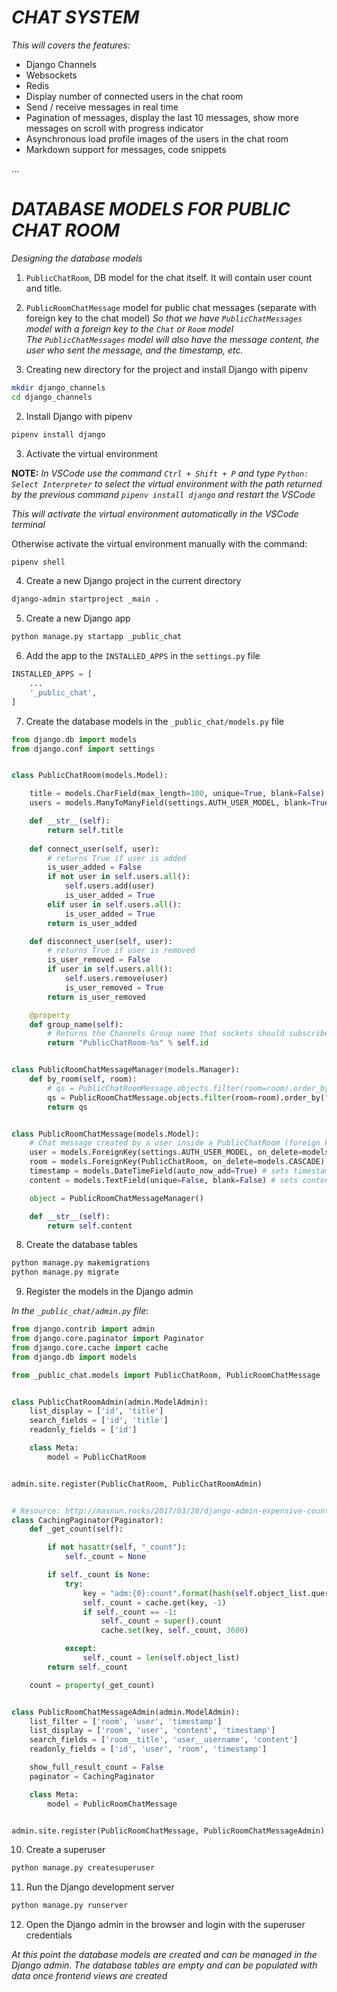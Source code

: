# ***CHAT SYSTEM***

*This will covers the features:* 

- Django Channels
- Websockets
- Redis
- Display number of connected users in the chat room
- Send / receive messages in real time
- Pagination of messages, display the last 10 messages, show more messages on scroll with progress indicator
- Asynchronous load profile images of the users in the chat room
- Markdown support for messages, code snippets

...

# ***DATABASE MODELS FOR PUBLIC CHAT ROOM***

*Designing the database models*

1. `PublicChatRoom`, DB model for the chat itself. It will contain user count and title.
2. `PublicRoomChatMessage` model for public chat messages (separate with foreign key to the chat model)
*So that we have `PublicChatMessages` model with a foreign key to the `Chat` or `Room` model*  
*The `PublicChatMessages` model will also have the message content, the user who sent the message, and the timestamp, etc.*  


1. Creating new directory for the project and install Django with pipenv

```bash
mkdir django_channels
cd django_channels
```

2. Install Django with pipenv

```bash
pipenv install django
```

3. Activate the virtual environment

**NOTE:** *In VSCode use the command `Ctrl + Shift + P` and type `Python: Select Interpreter` to select the virtual environment with the path returned by the previous command `pipenv install django` and restart the VSCode*  

*This will activate the virtual environment automatically in the VSCode terminal*  

Otherwise activate the virtual environment manually with the command:  

```bash
pipenv shell
```

4. Create a new Django project in the current directory

```bash
django-admin startproject _main .
```

5. Create a new Django app

```bash
python manage.py startapp _public_chat
```

6. Add the app to the `INSTALLED_APPS` in the `settings.py` file

```python
INSTALLED_APPS = [
	...
	'_public_chat',
]
```

7. Create the database models in the `_public_chat/models.py` file

```python
from django.db import models
from django.conf import settings


class PublicChatRoom(models.Model):

	title = models.CharField(max_length=100, unique=True, blank=False) # sets title parameters
	users = models.ManyToManyField(settings.AUTH_USER_MODEL, blank=True, help_text='users in this chat room.') # sets users parameters

	def __str__(self):
		return self.title
	
	def connect_user(self, user):
		# returns True if user is added
		is_user_added = False
		if not user in self.users.all():
			self.users.add(user)
			is_user_added = True
		elif user in self.users.all():
			is_user_added = True
		return is_user_added

	def disconnect_user(self, user):
		# returns True if user is removed
		is_user_removed = False
		if user in self.users.all():
			self.users.remove(user)
			is_user_removed = True
		return is_user_removed

	@property
	def group_name(self):
		# Returns the Channels Group name that sockets should subscribe to to get sent messages
		return "PublicChatRoom-%s" % self.id


class PublicRoomChatMessageManager(models.Manager):
	def by_room(self, room):
		# qs = PublicChatRoomMessage.objects.filter(room=room).order_by('-timestamp')
		qs = PublicRoomChatMessage.objects.filter(room=room).order_by("-timestamp")
		return qs


class PublicRoomChatMessage(models.Model):
	# Chat message created by a user inside a PublicChatRoom (foreign key)
	user = models.ForeignKey(settings.AUTH_USER_MODEL, on_delete=models.CASCADE) # sets user parameters (if user is deleted, all messages are deleted)
	room = models.ForeignKey(PublicChatRoom, on_delete=models.CASCADE) # sets room parameters (if room is deleted, all messages are deleted)
	timestamp = models.DateTimeField(auto_now_add=True) # sets timestamp parameters
	content = models.TextField(unique=False, blank=False) # sets content parameters

	object = PublicRoomChatMessageManager()

	def __str__(self):
		return self.content

```

8. Create the database tables

```bash
python manage.py makemigrations
python manage.py migrate
```

9. Register the models in the Django admin

*In the `_public_chat/admin.py` file*:  

```python
from django.contrib import admin
from django.core.paginator import Paginator
from django.core.cache import cache
from django.db import models

from _public_chat.models import PublicChatRoom, PublicRoomChatMessage


class PublicChatRoomAdmin(admin.ModelAdmin):
	list_display = ['id', 'title']
	search_fields = ['id', 'title']
	readonly_fields = ['id']

	class Meta:
		model = PublicChatRoom


admin.site.register(PublicChatRoom, PublicChatRoomAdmin)


# Resource: http://masnun.rocks/2017/03/20/django-admin-expensive-count-all-queries/
class CachingPaginator(Paginator):
    def _get_count(self):

        if not hasattr(self, "_count"):
            self._count = None

        if self._count is None:
            try:
                key = "adm:{0}:count".format(hash(self.object_list.query.__str__()))
                self._count = cache.get(key, -1)
                if self._count == -1:
                    self._count = super().count
                    cache.set(key, self._count, 3600)

            except:
                self._count = len(self.object_list)
        return self._count

    count = property(_get_count)


class PublicRoomChatMessageAdmin(admin.ModelAdmin):
	list_filter = ['room', 'user', 'timestamp']
	list_display = ['room', 'user', 'content', 'timestamp']
	search_fields = ['room__title', 'user__username', 'content']
	readonly_fields = ['id', 'user', 'room', 'timestamp']

	show_full_result_count = False
	paginator = CachingPaginator

	class Meta:
		model = PublicRoomChatMessage


admin.site.register(PublicRoomChatMessage, PublicRoomChatMessageAdmin)
```

10. Create a superuser

```bash
python manage.py createsuperuser
```

11. Run the Django development server

```bash
python manage.py runserver
```

12. Open the Django admin in the browser and login with the superuser credentials

*At this point the database models are created and can be managed in the Django admin. The database tables are empty and can be populated with data once frontend views are created*    

